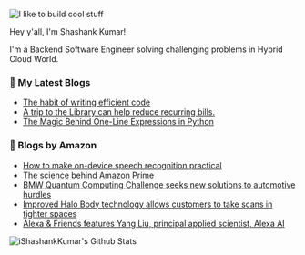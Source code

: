 ![I like to build cool stuff](https://res.cloudinary.com/dt8g3rhcy/image/upload/v1595929574/i_like_to_build_cool_shit._1_nzbwjh.png)

Hey y'all, I'm Shashank Kumar! 

I'm a Backend Software Engineer solving challenging problems in Hybrid Cloud World.

### 📕 My Latest Blogs
<!-- BLOG-POST-LIST:START -->
- [The habit of writing efficient code](https://medium.com/@ishashankkumar/the-habit-of-writing-efficient-code-153b05f04269?source=rss-d24dda280d5f------2)
- [A trip to the Library can help reduce recurring bills.](https://medium.com/swlh/a-trip-to-the-library-can-help-reduce-recurring-bills-23bca495cdf5?source=rss-d24dda280d5f------2)
- [The Magic Behind One-Line Expressions in Python](https://medium.com/swlh/the-magic-behind-one-line-expressions-in-python-816c10180c5c?source=rss-d24dda280d5f------2)
<!-- BLOG-POST-LIST:END -->

### 📕 Blogs by Amazon
<!-- AMAZON-BLOG-POST-LIST:START -->
- [How to make on-device speech recognition practical](https://www.amazon.science/blog/how-to-make-on-device-speech-recognition-practical)
- [The science behind Amazon Prime](https://www.amazon.science/latest-news/the-science-behind-amazon-prime)
- [BMW Quantum Computing Challenge seeks new solutions to automotive hurdles](https://www.amazon.science/latest-news/bmw-quantum-computing-challenge-seeks-new-solutions-to-automotive-hurdles)
- [Improved Halo Body technology allows customers to take scans in tighter spaces](https://www.amazon.science/latest-news/improved-halo-body-technology-allows-customers-to-take-scans-in-tighter-spaces)
- [Alexa & Friends features Yang Liu, principal applied scientist, Alexa AI](https://www.amazon.science/videos-webinars/alexa-friends-features-yang-liu-principal-applied-scientist-alexa-ai)
<!-- AMAZON-BLOG-POST-LIST:END -->



<img align="center" alt="iShashankKumar's Github Stats" src="https://github-readme-stats.vercel.app/api?username=ishashankkumar&show_icons=true&hide_border=true" />
